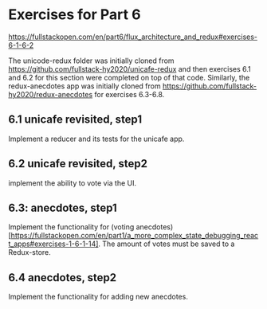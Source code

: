 # Exercises for Part 6

https://fullstackopen.com/en/part6/flux_architecture_and_redux#exercises-6-1-6-2

The unicode-redux folder was initially cloned from https://github.com/fullstack-hy2020/unicafe-redux and then exercises 6.1 and 6.2 for this section were completed on top of that code.
Similarly, the redux-anecdotes app was initially cloned from https://github.com/fullstack-hy2020/redux-anecdotes for exercises 6.3-6.8.

## 6.1 unicafe revisited, step1
Implement a reducer and its tests for the unicafe app.

## 6.2 unicafe revisited, step2
implement the ability to vote via the UI.

## 6.3: anecdotes, step1
Implement the functionality for (voting anecdotes)[https://fullstackopen.com/en/part1/a_more_complex_state_debugging_react_apps#exercises-1-6-1-14]. The amount of votes must be saved to a Redux-store.

## 6.4 anecdotes, step2
Implement the functionality for adding new anecdotes.
